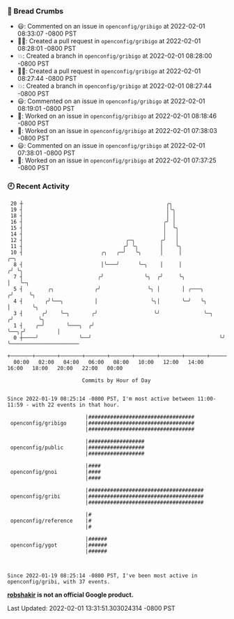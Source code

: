 ### 🍞 Bread Crumbs

 * 😃: Commented on an issue in `openconfig/gribigo` at 2022-02-01 08:33:07 -0800 PST
 * ✍🏼: Created a pull request in `openconfig/gribigo` at 2022-02-01 08:28:01 -0800 PST
 * 💥: Created a branch in `openconfig/gribigo` at 2022-02-01 08:28:00 -0800 PST
 * ✍🏼: Created a pull request in `openconfig/gribigo` at 2022-02-01 08:27:44 -0800 PST
 * 💥: Created a branch in `openconfig/gribigo` at 2022-02-01 08:27:44 -0800 PST
 * 😃: Commented on an issue in `openconfig/gribigo` at 2022-02-01 08:19:01 -0800 PST
 * 👀: Worked on an issue in `openconfig/gribigo` at 2022-02-01 08:18:46 -0800 PST
 * 👀: Worked on an issue in `openconfig/gribigo` at 2022-02-01 07:38:03 -0800 PST
 * 😃: Commented on an issue in `openconfig/gribigo` at 2022-02-01 07:38:01 -0800 PST
 * 👀: Worked on an issue in `openconfig/gribigo` at 2022-02-01 07:37:25 -0800 PST

### 🕘 Recent Activity
```
 20 ┼                                              ╭╮
 19 ┤                                              │╰╮
 18 ┤                                              │ │
 16 ┤                                             ╭╯ │
 15 ┤                                             │  ╰╮
 14 ┤                                             │   │
 12 ┤                                 ╭─╮        ╭╯   │
 11 ┤                                ╭╯ ╰╮       │    ╰╮
 10 ┤                         ╭╮   ╭─╯   ╰╮      │     │                 ╭─╮
  8 ┤                         │╰───╯      ╰─╮    │     │                ╭╯ ╰╮
  7 ┤                        ╭╯             ╰╮  ╭╯     ╰╮               │   ╰─╮
  5 ┤        ╭╮             ╭╯               ╰╮ │       │ ╭───╮        ╭╯     ╰╮
  4 ┤       ╭╯╰──╮          │                 ╰╮│       ╰─╯   ╰╮       │       ╰╮
  3 ┤      ╭╯    ╰─╮       ╭╯                  ╰╯              ╰─╮    ╭╯        ╰╮
  1 ┤    ╭─╯       ╰───╮  ╭╯                                     ╰──╮╭╯          │
  0 ┼────╯             ╰──╯                                         ╰╯           ╰──────────────────────
    +───────+───────+───────+───────+───────+───────+───────+───────+───────+───────+───────+───────+────
  00:00   02:00   04:00   06:00   08:00   10:00   12:00   14:00   16:00   18:00   20:00   22:00   00:00   

						Commits by Hour of Day


Since 2022-01-19 08:25:14 -0800 PST, I'm most active between 11:00-11:59 - with 22 events in that hour.

```



```
                         |##################################
 openconfig/gribigo      |##################################
                         |##################################

                         |##################
 openconfig/public       |##################
                         |##################

                         |####
 openconfig/gnoi         |####
                         |####

                         |#####################################
 openconfig/gribi        |#####################################
                         |#####################################

                         |#
 openconfig/reference    |#
                         |#

                         |######
 openconfig/ygot         |######
                         |######



Since 2022-01-19 08:25:14 -0800 PST, I've been most active in openconfig/gribi, with 37 events.

```
**[robshakir](mailto:robjs@google.com) is not an official Google product.**  


Last Updated: 2022-02-01 13:31:51.303024314 -0800 PST
